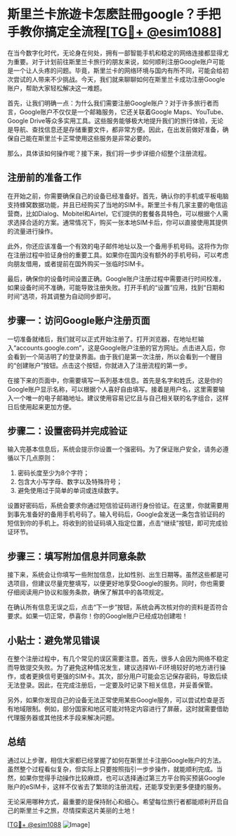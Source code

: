 # 斯里兰卡旅遊卡怎麽註冊google？手把手教你搞定全流程[[TG💪+ @esim1088](https://t.me/s/esim1088)]

在当今数字化时代，无论身在何处，拥有一部智能手机和稳定的网络连接都显得尤为重要。对于计划前往斯里兰卡旅行的朋友来说，如何顺利注册Google账户可能是一个让人头疼的问题。毕竟，斯里兰卡的网络环境与国内有所不同，可能会给初次尝试的人带来不少挑战。今天，我们就来聊聊如何在斯里兰卡成功注册Google账户，帮助大家轻松解决这一难题。

首先，让我们明确一点：为什么我们需要注册Google账户？对于许多旅行者而言，Google账户不仅仅是一个邮箱服务，它还关联着Google Maps、YouTube、Google Drive等众多实用工具。这些服务能够极大地提升我们的旅行体验，无论是导航、查找信息还是存储重要文件，都非常方便。因此，在出发前做好准备，确保自己能在斯里兰卡正常使用这些服务是非常必要的。

那么，具体该如何操作呢？接下来，我们将一步步详细介绍整个注册流程。

## 注册前的准备工作

在开始之前，你需要确保自己的设备已经准备好。首先，确认你的手机或平板电脑支持蜂窝数据功能，并且已经购买了当地的SIM卡。斯里兰卡有几家主要的电信运营商，比如Dialog、Mobitel和Airtel，它们提供的套餐各具特色，可以根据个人需求选择合适的方案。通常情况下，购买一张本地SIM卡后，你可以直接使用其提供的流量进行操作。

此外，你还应该准备一个有效的电子邮件地址以及一个备用手机号码。这将作为你在注册过程中验证身份的重要工具。如果你在国内没有额外的手机号码，可以考虑向朋友借用，或者提前在国外购买一张临时SIM卡。

最后，确保你的设备时间设置正确。Google账户注册过程中需要进行时间校准，如果设备时间不准确，可能导致注册失败。打开手机的“设置”应用，找到“日期和时间”选项，将其调整为自动同步即可。

## 步骤一：访问Google账户注册页面

一切准备就绪后，我们就可以正式开始注册了。打开浏览器，在地址栏输入“accounts.google.com”，这是Google账户注册的官方网址。点击进入后，你会看到一个简洁明了的登录界面。由于我们是第一次注册，所以会看到一个醒目的“创建账户”按钮。点击这个按钮，你就进入了注册流程的第一步。

在接下来的页面中，你需要填写一系列基本信息。首先是名字和姓氏，这是你的Google账户显示名称，可以根据个人喜好自由填写。接着是用户名，这里需要输入一个唯一的电子邮箱地址。建议使用容易记忆且与自己相关联的名字组合，这样日后使用起来更加方便。

## 步骤二：设置密码并完成验证

输入完基本信息后，系统会提示你设置一个强密码。为了保证账户安全，请务必遵循以下几点原则：

1. 密码长度至少为8个字符；
2. 包含大小写字母、数字以及特殊符号；
3. 避免使用过于简单的单词或连续数字。

设置好密码后，系统会要求你通过短信验证码进行身份验证。在这里，你就需要用到事先准备好的备用手机号码了。输入号码后，Google会发送一条包含验证码的短信到你的手机上。将收到的验证码填入指定位置，点击“继续”按钮，即可完成验证环节。

## 步骤三：填写附加信息并同意条款

接下来，系统会让你填写一些附加信息，比如性别、出生日期等。虽然这些都是可选项目，但建议尽量完整填写，以便更好地享受Google的服务。同时，你也需要仔细阅读用户协议和服务条款，确保了解其中的各项规定。

在确认所有信息无误之后，点击“下一步”按钮，系统会再次核对你的资料是否符合要求。如果一切正常，恭喜你！你的Google账户已经成功创建啦！

## 小贴士：避免常见错误

在整个注册过程中，有几个常见的误区需要注意。首先，很多人会因为网络不稳定而导致提交失败。为了避免这种情况发生，建议选择Wi-Fi环境较好的地方进行操作，或者更换信号更强的SIM卡。其次，部分用户可能会忘记保存密码，导致后续无法登录。因此，在完成注册后，一定要及时记录下相关信息，并妥善保管。

另外，如果你发现自己的设备无法正常使用某些Google服务，可以尝试检查是否有地域限制。例如，部分国家和地区可能对特定内容进行了屏蔽，这时就需要借助代理服务器或其他技术手段来解决问题。

## 总结

通过以上步骤，相信大家都已经掌握了如何在斯里兰卡注册Google账户的方法。虽然整个过程看似复杂，但实际上只要按照指引一步步操作，就能顺利完成。当然，如果你觉得手动操作比较麻烦，也可以选择通过第三方平台购买预装Google账户的eSIM卡，这样不仅省去了繁琐的注册流程，还能享受到更多便捷的服务。

无论采用哪种方式，最重要的是保持耐心和细心。希望每位旅行者都能顺利开启自己的斯里兰卡之旅，尽情探索这片美丽的土地！

[[TG💪+ @esim1088](https://t.me/s/esim1088) ![Image](https://i.postimg.cc/4NQfJmqS/Snipaste-2025-05-13-00-14-12.png)]